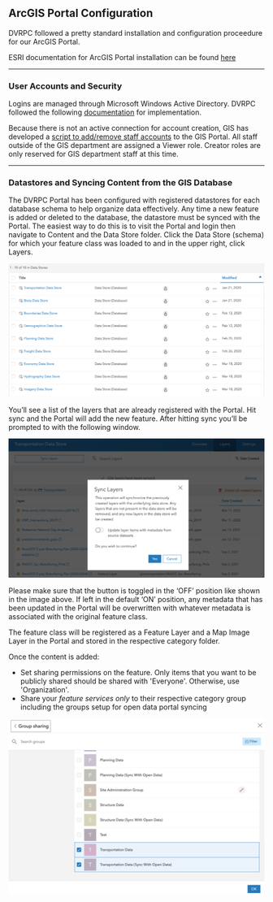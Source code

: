 ## ArcGIS Portal Configuration

DVRPC followed a pretty standard installation and configuration proceedure for our ArcGIS Portal.

ESRI documentation for ArcGIS Portal installation can be found [here](https://enterprise.arcgis.com/en/portal/latest/install/windows/installing-portal-for-arcgis.htm)

---
### User Accounts and Security

Logins are managed through Microsoft Windows Active Directory.  DVRPC followed the following [documentation](https://enterprise.arcgis.com/en/portal/latest/administer/windows/use-your-portal-with-ldap-and-portal-tier-authentication.htm) for implementation.

Because there is not an active connection for account creation, GIS has developed a [script to add/remove staff accounts](https://github.com/dvrpc/gis-admin/blob/main/agportal/update_staff_accts.py) to the GIS Portal.  All staff outside of the GIS department are assigned a Viewer role.  Creator roles are only reserved for GIS department staff at this time.

---
### Datastores and Syncing Content from the GIS Database

The DVRPC Portal has been configured with registered datastores for each database schema to help organize data effectively.  Any time a new feature is added or deleted to the database, the datastore must be synced with the Portal.  The easiest way to do this is to visit the Portal and login then navigate to Content and the Data Store folder.  Click the Data Store (schema) for which your feature class was loaded to and in the upper right, click Layers.

![ ](img/Datastores.png "Datastores")

You’ll see a list of the layers that are already registered with the Portal.  Hit sync and the Portal will add the new feature.  After hitting sync you’ll be prompted to with the following window. 

![ ](img/layers.png "Layers")

Please make sure that the button is toggled in the ‘OFF’ position like shown in the image above.  If left in the default ‘ON’ position, any metadata that has been updated in the Portal will be overwritten with whatever metadata is associated with the original feature class.

The feature class will be registered as a Feature Layer and a Map Image Layer in the Portal and stored in the respective category folder.

Once the content is added:

- Set sharing permissions on the feature.  Only items that you want to be publicly shared should be shared with 'Everyone'.  Otherwise, use 'Organization'.
- Share your *feature services only* to their respective category group including the groups setup for open data portal syncing

![ ](img/groupshare.png "Share")
